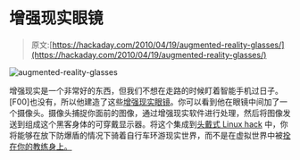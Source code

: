 # 增强现实眼镜

> 原文:[https://hackaday.com/2010/04/19/augmented-reality-glasses/](https://hackaday.com/2010/04/19/augmented-reality-glasses/)

![](../Images/23960de0c24a874009ac642088e7d706.png "augmented-reality-glasses")

增强现实是一个非常好的东西，但我们不想在走路的时候盯着智能手机过日子。[F00]也没有，所以他建造了这些[增强现实眼镜](http://tailormadetoys.com/blog/2010/04/19/diy-portable-augmented-reality-headset/)。你可以看到他在眼镜中间加了一个摄像头。摄像头捕捉你面前的图像，通过增强现实软件进行处理，然后将图像发送到组成这个黑客身体的可穿戴显示器。将这个集成到[头戴式 Linux hack](http://hackaday.com/2009/10/26/head-mounted-computer/) 中，你将能够在放下防爆盾的情况下骑着自行车环游现实世界，而不是在虚拟世界中被[拴在你的教练身上。](http://hackaday.com/2009/11/19/another-stationary-bike-vr-rig/)